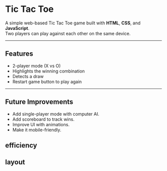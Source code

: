 # Tic Tac Toe

A simple web-based Tic Tac Toe game built with **HTML**, **CSS**, and **JavaScript**.  
Two players can play against each other on the same device.

---

## Features
- 2-player mode (X vs O)
- Highlights the winning combination
- Detects a draw
- Restart game button to play again

---

## Future Improvements
- Add single-player mode with computer AI.
- Add scoreboard to track wins.
- Improve UI with animations.
- Make it mobile-friendly.

## efficiency
## layout